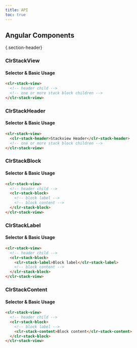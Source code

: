 ```yaml
---
title: API
toc: true
---
```


## Angular Components

{.section-header}

### ClrStackView

#### Selector & Basic Usage

```html
<clr-stack-view>
  <!-- header child -->
  <!-- one or more stack block children -->
</clr-stack-view>
```

### ClrStackHeader

#### Selector & Basic Usage

```html
<clr-stack-view>
  <clr-stack-header>Stackview Header</clr-stack-header>
  <!-- one or more stack block children -->
</clr-stack-view>
```

### ClrStackBlock

#### Selector & Basic Usage

```html
<clr-stack-view>
  <!-- header child -->
  <clr-stack-block>
    <!-- block label -->
    <!-- block content -->
  </clr-stack-block>
</clr-stack-view>
```

### ClrStackLabel

#### Selector & Basic Usage

```html
<clr-stack-view>
  <!-- header child -->
  <clr-stack-block>
    <clr-stack-label>Block label</clr-stack-label>
    <!-- block content -->
  </clr-stack-block>
</clr-stack-view>
```

### ClrStackContent

#### Selector & Basic Usage

```html
<clr-stack-view>
  <!-- header child -->
  <clr-stack-block>
    <!-- block label -->
    <clr-stack-content>Block content</clr-stack-content>
  </clr-stack-block>
</clr-stack-view>
```
